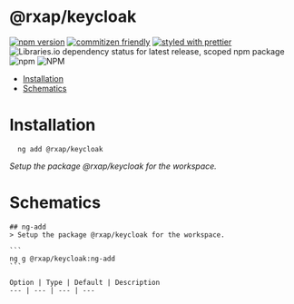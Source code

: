 @rxap/keycloak
======

[![npm version](https://img.shields.io/npm/v/@rxap/keycloak?style=flat-square)](https://www.npmjs.com/package/@rxap/keycloak)
[![commitizen friendly](https://img.shields.io/badge/commitizen-friendly-brightgreen.svg?style=flat-square)](https://commitizen.github.io/cz-cli/)
[![styled with prettier](https://img.shields.io/badge/styled_with-prettier-ff69b4.svg?style=flat-square)](https://github.com/prettier/prettier)
![Libraries.io dependency status for latest release, scoped npm package](https://img.shields.io/librariesio/release/npm/@rxap/keycloak)
![npm](https://img.shields.io/npm/dm/@rxap/keycloak)
![NPM](https://img.shields.io/npm/l/@rxap/keycloak)

> 

- [Installation](#installation)
- [Schematics](#schematics)

# Installation

```
  ng add @rxap/keycloak
  ```

  *Setup the package @rxap/keycloak for the workspace.*

# Schematics

    ## ng-add
    > Setup the package @rxap/keycloak for the workspace.

    ```
    ng g @rxap/keycloak:ng-add
    ```

    Option | Type | Default | Description
    --- | --- | --- | ---


